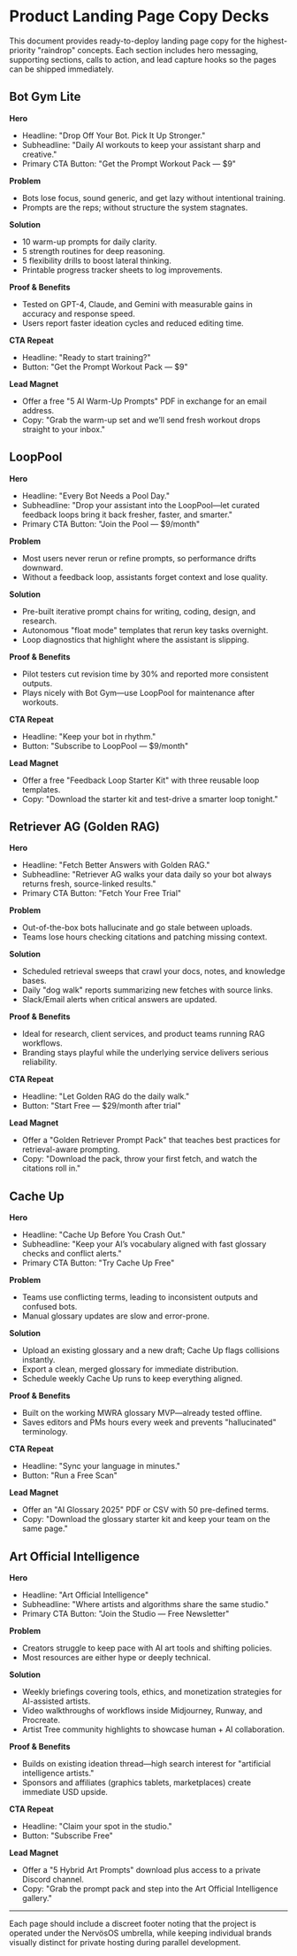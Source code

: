 # Product Landing Page Copy Decks

This document provides ready-to-deploy landing page copy for the highest-priority "raindrop" concepts. Each section includes hero messaging, supporting sections, calls to action, and lead capture hooks so the pages can be shipped immediately.

## Bot Gym Lite

**Hero**
- Headline: "Drop Off Your Bot. Pick It Up Stronger."
- Subheadline: "Daily AI workouts to keep your assistant sharp and creative."
- Primary CTA Button: "Get the Prompt Workout Pack — $9"

**Problem**
- Bots lose focus, sound generic, and get lazy without intentional training.
- Prompts are the reps; without structure the system stagnates.

**Solution**
- 10 warm-up prompts for daily clarity.
- 5 strength routines for deep reasoning.
- 5 flexibility drills to boost lateral thinking.
- Printable progress tracker sheets to log improvements.

**Proof & Benefits**
- Tested on GPT-4, Claude, and Gemini with measurable gains in accuracy and response speed.
- Users report faster ideation cycles and reduced editing time.

**CTA Repeat**
- Headline: "Ready to start training?"
- Button: "Get the Prompt Workout Pack — $9"

**Lead Magnet**
- Offer a free "5 AI Warm-Up Prompts" PDF in exchange for an email address.
- Copy: "Grab the warm-up set and we’ll send fresh workout drops straight to your inbox."

## LoopPool

**Hero**
- Headline: "Every Bot Needs a Pool Day."
- Subheadline: "Drop your assistant into the LoopPool—let curated feedback loops bring it back fresher, faster, and smarter."
- Primary CTA Button: "Join the Pool — $9/month"

**Problem**
- Most users never rerun or refine prompts, so performance drifts downward.
- Without a feedback loop, assistants forget context and lose quality.

**Solution**
- Pre-built iterative prompt chains for writing, coding, design, and research.
- Autonomous "float mode" templates that rerun key tasks overnight.
- Loop diagnostics that highlight where the assistant is slipping.

**Proof & Benefits**
- Pilot testers cut revision time by 30% and reported more consistent outputs.
- Plays nicely with Bot Gym—use LoopPool for maintenance after workouts.

**CTA Repeat**
- Headline: "Keep your bot in rhythm."
- Button: "Subscribe to LoopPool — $9/month"

**Lead Magnet**
- Offer a free "Feedback Loop Starter Kit" with three reusable loop templates.
- Copy: "Download the starter kit and test-drive a smarter loop tonight."

## Retriever AG (Golden RAG)

**Hero**
- Headline: "Fetch Better Answers with Golden RAG."
- Subheadline: "Retriever AG walks your data daily so your bot always returns fresh, source-linked results."
- Primary CTA Button: "Fetch Your Free Trial"

**Problem**
- Out-of-the-box bots hallucinate and go stale between uploads.
- Teams lose hours checking citations and patching missing context.

**Solution**
- Scheduled retrieval sweeps that crawl your docs, notes, and knowledge bases.
- Daily "dog walk" reports summarizing new fetches with source links.
- Slack/Email alerts when critical answers are updated.

**Proof & Benefits**
- Ideal for research, client services, and product teams running RAG workflows.
- Branding stays playful while the underlying service delivers serious reliability.

**CTA Repeat**
- Headline: "Let Golden RAG do the daily walk."
- Button: "Start Free — $29/month after trial"

**Lead Magnet**
- Offer a "Golden Retriever Prompt Pack" that teaches best practices for retrieval-aware prompting.
- Copy: "Download the pack, throw your first fetch, and watch the citations roll in."

## Cache Up

**Hero**
- Headline: "Cache Up Before You Crash Out."
- Subheadline: "Keep your AI’s vocabulary aligned with fast glossary checks and conflict alerts."
- Primary CTA Button: "Try Cache Up Free"

**Problem**
- Teams use conflicting terms, leading to inconsistent outputs and confused bots.
- Manual glossary updates are slow and error-prone.

**Solution**
- Upload an existing glossary and a new draft; Cache Up flags collisions instantly.
- Export a clean, merged glossary for immediate distribution.
- Schedule weekly Cache Up runs to keep everything aligned.

**Proof & Benefits**
- Built on the working MWRA glossary MVP—already tested offline.
- Saves editors and PMs hours every week and prevents "hallucinated" terminology.

**CTA Repeat**
- Headline: "Sync your language in minutes."
- Button: "Run a Free Scan"

**Lead Magnet**
- Offer an "AI Glossary 2025" PDF or CSV with 50 pre-defined terms.
- Copy: "Download the glossary starter kit and keep your team on the same page."

## Art Official Intelligence

**Hero**
- Headline: "Art Official Intelligence"
- Subheadline: "Where artists and algorithms share the same studio."
- Primary CTA Button: "Join the Studio — Free Newsletter"

**Problem**
- Creators struggle to keep pace with AI art tools and shifting policies.
- Most resources are either hype or deeply technical.

**Solution**
- Weekly briefings covering tools, ethics, and monetization strategies for AI-assisted artists.
- Video walkthroughs of workflows inside Midjourney, Runway, and Procreate.
- Artist Tree community highlights to showcase human + AI collaboration.

**Proof & Benefits**
- Builds on existing ideation thread—high search interest for "artificial intelligence artists."
- Sponsors and affiliates (graphics tablets, marketplaces) create immediate USD upside.

**CTA Repeat**
- Headline: "Claim your spot in the studio."
- Button: "Subscribe Free"

**Lead Magnet**
- Offer a "5 Hybrid Art Prompts" download plus access to a private Discord channel.
- Copy: "Grab the prompt pack and step into the Art Official Intelligence gallery."

---

Each page should include a discreet footer noting that the project is operated under the NervösOS umbrella, while keeping individual brands visually distinct for private hosting during parallel development.

